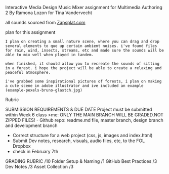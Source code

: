 Interactive Media Design
Music Mixer assignment for Multimedia Authoring 2
By Ramona Lozon
for Tina Vandervecht

all sounds sourced from [Zapsplat.com](https://www.zapsplat.com/)

plan for this assignment

    I plan on creating a small nature scene, where you can drag and drop several elements to que up certain ambient noises. i've found files for rain, wind, insects, streams, etc and made sure the sounds will be able to mix well when played in tandem.

    when finished, it should allow you to recreate the sounds of sitting in a forest. i hope the project will be able to create a relaxing and peaceful atmosphere.

    i've grabbed some inspirational pictures of forests, i plan on making a cute scene in adobe illustrator and ive included an example (example-pexels-bruno-glastch.jpg)

Rubric

SUBMISSION REQUIREMENTS & DUE DATE
Project must be submitted within Week 6 class >me: ONLY THE MAIN BRANCH WILL BE GRADED.NOT ZIPPED FILES! - Github repo: readme.md file, master branch, design branch and development branch
- Correct structure for a web project (css, js, images and index.html)
- Submit Dev notes, research, visuals, audio files, etc, to the FOL Dropbox 
- check in February 7th

GRADING RUBRIC /10
Folder Setup & Naming /1
GitHub Best Practices /3
Dev Notes /3
Asset Collection /3
